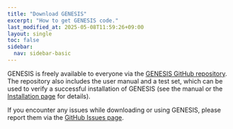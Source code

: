 ```yaml
---
title: "Download GENESIS"
excerpt: "How to get GENESIS code."
last_modified_at: 2025-05-08T11:59:26+09:00
layout: single
toc: false
sidebar:
  nav: sidebar-basic
---
```



GENESIS is freely available to everyone via the [GENESIS GitHub repository](https://github.com/genesis-release-r-ccs/genesis).
The repository also includes the user manual and a test set, which can be used to verify a successful installation of GENESIS (see the manual or the [Installation page](/docs/installation/) for details).

If you encounter any issues while downloading or using GENESIS, please report them via the [GitHub Issues page](https://github.com/genesis-release-r-ccs/genesis/issues).